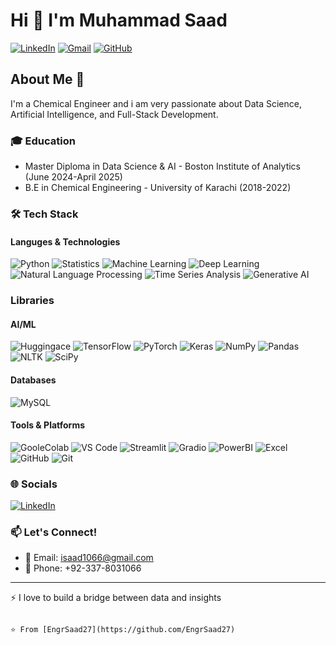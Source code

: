 # Hi 👋 I'm Muhammad Saad

[![LinkedIn](https://img.shields.io/badge/LinkedIn-Muhammad--Saad-blue?style=flat&logo=linkedin)](https://www.linkedin.com/in/saadkhalid123/)
[![Gmail](https://img.shields.io/badge/Gmail-isaad1066@%40gmail.com-red?style=flat&logo=gmail)](mailto:isaad1066@gmail.com)
[![GitHub](https://img.shields.io/badge/GitHub-EngrSaad27-black?style=flat&logo=github)](https://github.com/EngrSaad27)

## About Me 🚀

I'm a Chemical Engineer and i am very passionate about Data Science, Artificial Intelligence, and Full-Stack Development. 

### 🎓 Education
- Master Diploma in Data Science & AI - Boston Institute of Analytics (June 2024-April 2025)
- B.E in Chemical Engineering - University of Karachi (2018-2022)


### 🛠️ Tech Stack

#### Languges & Technologies
![Python](https://img.shields.io/badge/Python-3776AB?style=for-the-badge&logo=python&logoColor=white)
![Statistics](https://img.shields.io/badge/Statistics-E34F26?style=for-the-badge&logo=statistics&logoColor=white)
![Machine Learning](https://img.shields.io/badge/Machine--Learning-B75F5F?style=for-the-badge&logo=machinelearning&logoColor=white)
![Deep Learning](https://img.shields.io/badge/Deep--Learning-EC1794?style=for-the-badge&logo=deeplearning&logoColor=white)
![Natural Language Processing](https://img.shields.io/badge/Natural--Language--Processing-274E13?style=for-the-badge&logo=nlp&logoColor=white)
![Time Series Analysis](https://img.shields.io/badge/Time--Series--Analysis-783F04?style=for-the-badge&logo=timeseries&logoColor=white)
![Generative AI](https://img.shields.io/badge/Generative--AI-000000?style=for-the-badge&logo=generativeai&logoColor=white)



### Libraries


#### AI/ML

![Huggingace](https://img.shields.io/badge/HuggingFace-274E13?style=for-the-badge&logo=huggingface&logoColor=white)
![TensorFlow](https://img.shields.io/badge/TensorFlow-FF6F00?style=for-the-badge&logo=tensorflow&logoColor=white)
![PyTorch](https://img.shields.io/badge/PyTorch-EE4C2C?style=for-the-badge&logo=pytorch&logoColor=white)
![Keras](https://img.shields.io/badge/Keras-D00000?style=for-the-badge&logo=keras&logoColor=white)
![NumPy](https://img.shields.io/badge/NumPy-013243?style=for-the-badge&logo=numpy&logoColor=white)
![Pandas](https://img.shields.io/badge/Pandas-150458?style=for-the-badge&logo=pandas&logoColor=white)
![NLTK](https://img.shields.io/badge/NLTK-FFF2CC?style=for-the-badge&logo=naturallanguagetoolkit&logoColor=black)
![SciPy](https://img.shields.io/badge/SciPy-7F6000?style=for-the-badge&logo=scipy&logoColor=black)

#### Databases
![MySQL](https://img.shields.io/badge/MySQL-4479A1?style=for-the-badge&logo=mysql&logoColor=white)

#### Tools & Platforms

![GooleColab](https://img.shields.io/badge/Google--Colab-FFFFFF?style=for-the-badge&logo=googlecolab&logoColor=BF9000)
![VS Code](https://img.shields.io/badge/VS_Code-007ACC?style=for-the-badge&logo=visual-studio-code&logoColor=white)
![Streamlit](https://img.shields.io/badge/Streamlit-20232A?style=for-the-badge&logo=streamlit&logoColor=61DAFB)
![Gradio](https://img.shields.io/badge/Gradio-000000?style=for-the-badge&logo=gradio&logoColor=white)
![PowerBI](https://img.shields.io/badge/PowerBI-ED8B00?style=for-the-badge&logo=BI&logoColor=white)
![Excel](https://img.shields.io/badge/Excel-00599C?style=for-the-badge&logo=excel&logoColor=white)
![GitHub](https://img.shields.io/badge/GitHub-181717?style=for-the-badge&logo=github&logoColor=white)
![Git](https://img.shields.io/badge/Git-F05032?style=for-the-badge&logo=git&logoColor=white)


### 🌐 Socials
[![LinkedIn](https://img.shields.io/badge/LinkedIn-0077B5?style=for-the-badge&logo=linkedin&logoColor=white)](https://www.linkedin.com/in/saadkhalid123/)


### 📫 Let's Connect!
- 📧 Email: isaad1066@gmail.com
- 📱 Phone: +92-337-8031066

---

⚡️ I love to build a bridge between data and insights

```text

⭐️ From [EngrSaad27](https://github.com/EngrSaad27)
